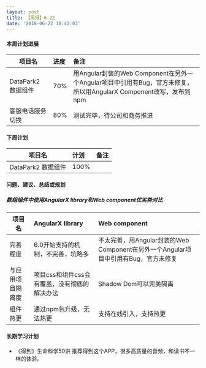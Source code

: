 ```yaml
---
layout: post
title: 【周报】6.22
date: '2018-06-22 10:42:03'
---
```


#### 本周计划进展

| 项目名         | 进度              | 备注  |
| ------------- |:----------------| :---------|
| DataPark2 数据组件 |  70% | 用Angular封装的Web Component在另外一个Angular项目中引用有Bug，官方未修复，所以用AngularX Component改写，发布到npm |
| 客服电话服务切换 |  80%   | 测试完毕，待公司和商务推进  |

#### 下周计划

| 项目名         | 计划              | 备注  |
| ------------- |:----------------| :---------|
| DataPark2 数据组件 |  100% |  |


#### 问题、建议、总结或规划
##### 数组组件中使用AngularX library和Web component优劣势对比

| 项目名         | AngularX   library           | Web component  |
| ------------- |:----------------| :---------|
| 完善程度 | 6.0开始支持的机制，不完善，坑略多 |不太完善，用Angular封装的Web Component在另外一个Angular项目中引用有Bug，官方未修复 |
| 与应用项目隔离度 | 项目css和组件css会有覆盖，没有彻底的解决办法 | Shadow Dom可以完美隔离 |
| 组件热更 | 通过npm包升级，无法热更 | 支持在线引入，支持热更 |


#### 长期学习计划
- 《得到》生命科学50讲
推荐得到这个APP，很多高质量的音频，和读书不一样的体验。
